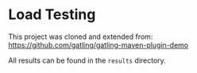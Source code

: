 Load Testing
=========================

This project was cloned and extended from: https://github.com/gatling/gatling-maven-plugin-demo

All results can be found in the `results` directory.

